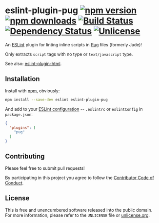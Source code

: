 # eslint-plugin-pug [![npm version](https://img.shields.io/npm/v/eslint-plugin-pug.svg?style=flat)](https://www.npmjs.org/package/eslint-plugin-pug) [![npm downloads](https://img.shields.io/npm/dm/eslint-plugin-pug.svg?style=flat)](https://www.npmjs.org/package/eslint-plugin-pug) [![Build Status](https://img.shields.io/travis/myfreeweb/eslint-plugin-pug.svg?style=flat)](https://travis-ci.org/myfreeweb/eslint-plugin-pug) [![Dependency Status](https://img.shields.io/gemnasium/myfreeweb/eslint-plugin-pug.svg?style=flat)](https://gemnasium.com/myfreeweb/eslint-plugin-pug) [![Unlicense](https://img.shields.io/badge/un-license-green.svg?style=flat)](http://unlicense.org)

An [ESLint] plugin for linting inline scripts in [Pug] files (formerly Jade)!

Only extracts `script` tags with no type or `text/javascript` type.

See also: [eslint-plugin-html].

[ESLint]: http://eslint.org
[Pug]: http://pug-lang.com
[eslint-plugin-html]: https://github.com/BenoitZugmeyer/eslint-plugin-html

## Installation

Install with [npm], obviously:

```bash
npm install --save-dev eslint eslint-plugin-pug
```

And add to your [ESLint configuration] -- `.eslintrc` or `eslintConfig` in `package.json`:

```json
{
  "plugins": [
    "pug"
  ]
}
```

[npm]: https://www.npmjs.com
[ESLint configuration]: http://eslint.org/docs/user-guide/configuring

## Contributing

Please feel free to submit pull requests!

By participating in this project you agree to follow the [Contributor Code of Conduct](http://contributor-covenant.org/version/1/4/).

## License

This is free and unencumbered software released into the public domain.  
For more information, please refer to the `UNLICENSE` file or [unlicense.org](http://unlicense.org).
